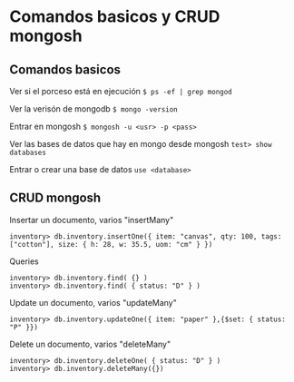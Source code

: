 # Comandos basicos y CRUD mongosh
## Comandos basicos
Ver si el porceso está en ejecución
`$ ps -ef | grep mongod`

Ver la verisón de mongodb
`$ mongo -version`

Entrar en mongosh
`$ mongosh -u <usr> -p <pass>`

Ver las bases de datos que hay en mongo desde mongosh
`test> show databases`

Entrar o crear una base de datos
`use <database>`

## CRUD mongosh
Insertar un documento, varios "insertMany"
````terminal
inventory> db.inventory.insertOne({ item: "canvas", qty: 100, tags: ["cotton"], size: { h: 28, w: 35.5, uom: "cm" } })
````

Queries
````terminal
inventory> db.inventory.find( {} )
inventory> db.inventory.find( { status: "D" } )
````

Update un documento, varios "updateMany"
````terminal
inventory> db.inventory.updateOne({ item: "paper" },{$set: { status: "P" }})
````

Delete un documento, varios "deleteMany"
````terminal
inventory> db.inventory.deleteOne( { status: "D" } )
inventory> db.inventory.deleteMany({})
````